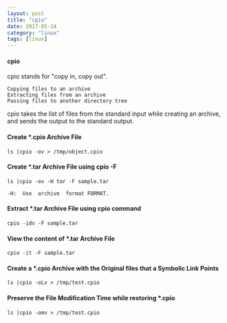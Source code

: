 ```yaml
---
layout: post
title: "cpio"
date: 2017-05-24
category: "linux" 
tags: [linux]
---
```


#### cpio

cpio stands for "copy in, copy out".

    Copying files to an archive
    Extracting files from an archive
    Passing files to another directory tree

cpio takes the list of files from the standard input while creating an
archive, and sends the output to the standard output.

#### Create *.cpio Archive File

    ls |cpio -ov > /tmp/object.cpio

#### Create *.tar Archive File using cpio -F

    ls |cpio -ov -H tar -F sample.tar

    -H:  Use  archive  format FORMAT. 

#### Extract *.tar Archive File using cpio command

    cpio -idv -F sample.tar

#### View the content of *.tar Archive File

    cpio -it -F sample.tar

#### Create a *.cpio Archive with the Original files that a Symbolic Link Points

    ls |cpio -oLv > /tmp/test.cpio

#### Preserve the File Modification Time while restoring *.cpio

    ls |cpio -omv > /tmp/test.cpio

